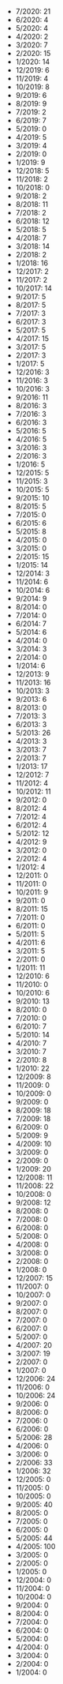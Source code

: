 *  7/2020: 21
*  6/2020: 4
*  5/2020: 4
*  4/2020: 2
*  3/2020: 7
*  2/2020: 15
*  1/2020: 14
*  12/2019: 6
*  11/2019: 4
*  10/2019: 8
*  9/2019: 6
*  8/2019: 9
*  7/2019: 2
*  6/2019: 7
*  5/2019: 0
*  4/2019: 5
*  3/2019: 4
*  2/2019: 0
*  1/2019: 9
*  12/2018: 5
*  11/2018: 2
*  10/2018: 0
*  9/2018: 2
*  8/2018: 11
*  7/2018: 2
*  6/2018: 12
*  5/2018: 5
*  4/2018: 7
*  3/2018: 14
*  2/2018: 2
*  1/2018: 16
*  12/2017: 2
*  11/2017: 2
*  10/2017: 14
*  9/2017: 5
*  8/2017: 5
*  7/2017: 3
*  6/2017: 3
*  5/2017: 5
*  4/2017: 15
*  3/2017: 5
*  2/2017: 3
*  1/2017: 5
*  12/2016: 3
*  11/2016: 3
*  10/2016: 3
*  9/2016: 11
*  8/2016: 3
*  7/2016: 3
*  6/2016: 3
*  5/2016: 5
*  4/2016: 5
*  3/2016: 3
*  2/2016: 3
*  1/2016: 5
*  12/2015: 5
*  11/2015: 3
*  10/2015: 5
*  9/2015: 10
*  8/2015: 5
*  7/2015: 0
*  6/2015: 6
*  5/2015: 8
*  4/2015: 0
*  3/2015: 0
*  2/2015: 15
*  1/2015: 14
*  12/2014: 3
*  11/2014: 6
*  10/2014: 6
*  9/2014: 9
*  8/2014: 0
*  7/2014: 0
*  6/2014: 7
*  5/2014: 6
*  4/2014: 0
*  3/2014: 3
*  2/2014: 0
*  1/2014: 6
*  12/2013: 9
*  11/2013: 16
*  10/2013: 3
*  9/2013: 6
*  8/2013: 0
*  7/2013: 3
*  6/2013: 3
*  5/2013: 26
*  4/2013: 3
*  3/2013: 7
*  2/2013: 7
*  1/2013: 17
*  12/2012: 7
*  11/2012: 4
*  10/2012: 11
*  9/2012: 0
*  8/2012: 4
*  7/2012: 4
*  6/2012: 4
*  5/2012: 12
*  4/2012: 9
*  3/2012: 0
*  2/2012: 4
*  1/2012: 4
*  12/2011: 0
*  11/2011: 0
*  10/2011: 9
*  9/2011: 0
*  8/2011: 15
*  7/2011: 0
*  6/2011: 0
*  5/2011: 5
*  4/2011: 6
*  3/2011: 5
*  2/2011: 0
*  1/2011: 11
*  12/2010: 6
*  11/2010: 0
*  10/2010: 6
*  9/2010: 13
*  8/2010: 0
*  7/2010: 0
*  6/2010: 7
*  5/2010: 14
*  4/2010: 7
*  3/2010: 7
*  2/2010: 8
*  1/2010: 22
*  12/2009: 8
*  11/2009: 0
*  10/2009: 0
*  9/2009: 0
*  8/2009: 18
*  7/2009: 18
*  6/2009: 0
*  5/2009: 9
*  4/2009: 10
*  3/2009: 0
*  2/2009: 0
*  1/2009: 20
*  12/2008: 11
*  11/2008: 22
*  10/2008: 0
*  9/2008: 12
*  8/2008: 0
*  7/2008: 0
*  6/2008: 0
*  5/2008: 0
*  4/2008: 0
*  3/2008: 0
*  2/2008: 0
*  1/2008: 0
*  12/2007: 15
*  11/2007: 0
*  10/2007: 0
*  9/2007: 0
*  8/2007: 0
*  7/2007: 0
*  6/2007: 0
*  5/2007: 0
*  4/2007: 20
*  3/2007: 19
*  2/2007: 0
*  1/2007: 0
*  12/2006: 24
*  11/2006: 0
*  10/2006: 24
*  9/2006: 0
*  8/2006: 0
*  7/2006: 0
*  6/2006: 0
*  5/2006: 28
*  4/2006: 0
*  3/2006: 0
*  2/2006: 33
*  1/2006: 32
*  12/2005: 0
*  11/2005: 0
*  10/2005: 0
*  9/2005: 40
*  8/2005: 0
*  7/2005: 0
*  6/2005: 0
*  5/2005: 44
*  4/2005: 100
*  3/2005: 0
*  2/2005: 0
*  1/2005: 0
*  12/2004: 0
*  11/2004: 0
*  10/2004: 0
*  9/2004: 0
*  8/2004: 0
*  7/2004: 0
*  6/2004: 0
*  5/2004: 0
*  4/2004: 0
*  3/2004: 0
*  2/2004: 0
*  1/2004: 0